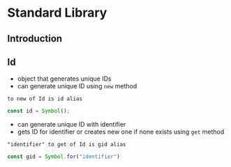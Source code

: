 # Standard Library



## Introduction



## Id

- object that generates unique IDs
- can generate unique ID using `new` method

```
to new of Id is id alias
```

```js
const id = Symbol();
```

- can generate unique ID with identifier
- gets ID for identifier or creates new one if none exists using `get` method

```
"identifier" to get of Id is gid alias
```

```js
const gid = Symbol.for("identifier")
```